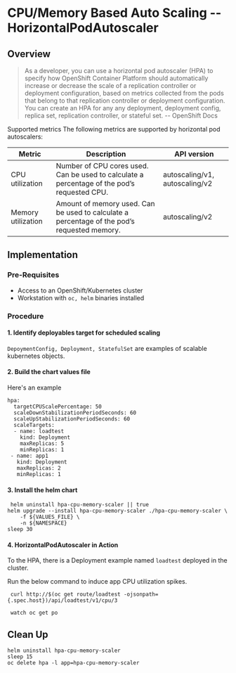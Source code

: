 # CPU/Memory Based Auto Scaling -- HorizontalPodAutoscaler

## Overview

> As a developer, you can use a horizontal pod autoscaler (HPA) to specify how OpenShift Container Platform should automatically increase or decrease the scale of a replication controller or deployment configuration, based on metrics collected from the pods that belong to that replication controller or deployment configuration. You can create an HPA for any any deployment, deployment config, replica set, replication controller, or stateful set. -- OpenShift Docs

Supported metrics
The following metrics are supported by horizontal pod autoscalers:

| Metric | Description | API version |
|--------|-------------|-------------|
| CPU utilization | Number of CPU cores used. Can be used to calculate a percentage of the pod’s requested CPU.  | autoscaling/v1, autoscaling/v2 |
| Memory utilization | Amount of memory used. Can be used to calculate a percentage of the pod’s requested memory.  | autoscaling/v2 |


## Implementation

### Pre-Requisites

- Access to an OpenShift/Kubernetes cluster
- Workstation with `oc, helm` binaries installed

### Procedure

#### 1. Identify deployables target for scheduled scaling

`DepoymentConfig, Deployment, StatefulSet` are examples of scalable kubernetes objects.

#### 2. Build the chart values file

Here's an example

```
hpa:
  targetCPUScalePercentage: 50
  scaleDownStabilizationPeriodSeconds: 60
  scaleUpStabilizationPeriodSeconds: 60
  scaleTargets:
  - name: loadtest
    kind: Deployment
    maxReplicas: 5
    minReplicas: 1
 - name: app1
   kind: Deployment
   maxReplicas: 2
   minReplicas: 1
```

#### 3. Install the helm chart

```
 helm uninstall hpa-cpu-memory-scaler || true
helm upgrade --install hpa-cpu-memory-scaler ./hpa-cpu-memory-scaler \
    -f ${VALUES_FILE} \
    -n ${NAMESPACE}
sleep 30
```

#### 4. HorizontalPodAutoscaler in Action

To the HPA, there is a Deployment example named `loadtest` deployed in the cluster.

Run the below command to induce app CPU utilization spikes.

```
 curl http://$(oc get route/loadtest -ojsonpath={.spec.host})/api/loadtest/v1/cpu/3

 watch oc get po
```

## Clean Up

```
helm uninstall hpa-cpu-memory-scaler
sleep 15
oc delete hpa -l app=hpa-cpu-memory-scaler
```



